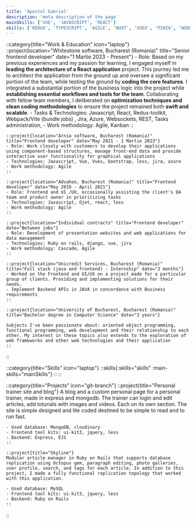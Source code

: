```yaml
---
title: 'Apostol Gabriel'
description: 'meta description of the page'
mainSkills: ['VUE', 'JAVASCRIPT', 'REACT']
skills: ['REDUX', 'TYPESCRIPT', 'AGILE', 'NUXT', 'VUEX', 'PINIA', 'NODEJS', 'SOCKETS', 'TAILWIND CSS', 'VITE', 'WEBPACK', 'JIRA', 'BOOTSTRAP', 'UIKIT', 'RUBY ON RAILS', 'MONGODB', 'UNIT TESTING', 'INTEGRATION TESTING', 'CYPRESS', 'LINUX', 'GIT', 'PYTHON', 'DJANGO', 'MVC', 'REST', 'OOP', 'OJET']
---
```


::category{title="Work & Education" icon="laptop"}
    ::project{location="Whitestone software, Bucharest (Romania)" title="Senior frontend developer" date="1 Martie 2023 - Present"}
    - Role: Based on my previous experiences and my passion for learning, I engaged myself in **leading the architecture of a React application** project. This journey led me to architect the application from the ground up and oversee a significant portion of the team, while testing the ground by **coding the core features**. I integrated a substantial portion of the business logic into the project while **establishing essential workflows and tools for the team**. Collaborating with fellow team members, I deliberated on **optimization techniques and clean coding methodologies** to ensure the project remained both **swift and scalable**.
    - Tasks & Technologies: Javascript, React, Redux-toolkit, Webpack/Vite (bundle jobs) , Jira, Azure, Websockets, REST, Tasks administration, 
    - Work methodology: Agile, Kanban
    ::

    ::project{location="Arnia software, Bucharest (Romania)" title="Frontend developer" date="May 2021 - 1 Martie 2023"}
    - Role: Work closely with customers to develop their applications using component-based structures, manage front-end data and provide interactive user functionality for graphical applications
    - Technologies: Javascript, Vue, Vuex, bootstrap, less, jira, azure
    - Work methodology: Agile
    ::

    ::project{location="Advahoo, Bucharest (Romania)" title="Frontend developer" date="May 2019 - April 2021"}
    - Role: Frontend and UI /UX, occasionally assisting the client's QA team and product owner in prioritizing tasks
    - Technologies: Javascript, Ojet, react, less
    - Work methodology: Agile
    ::

    ::project{location="Individual contracts" title="Frontend developer" date="Between jobs"}
    - Role: Development of presentation websites and web applications for data management
    - Technologies: Ruby on rails, django, vue, jira
    - Work methodology: Cascade, Agile
    ::

    ::project{location="Unicredit Services, Bucharest (Romania)" title="Full stack (java and frontend) - Internship" date="3 months"}
    - Worked on the Frontend and UI/UX on a project made for a particular group of clients. Providing and implementing solutions for their needs.
    - Implement Backend APIs in JAVA in concordance with Business requirements
    ::

    ::project{location="University of Bucharest, Bucharest (Romania)" title="Bachelor degree in Computer Science" date="3 years"}
    
    Subjects I've been passionate about: oriented object programming, functional programming, web development and their relationship to each other. My interest in these topics also extends to the exploration of web frameworks and other web technologies and their application
    ::
::

::category{title="Skills" icon="laptop"}
  ::skills{:skills="skills" :main-skills="mainSkills"}
  ::
::

::category{title="Projects" icon="git-branch"}
    ::project{title="Personal trainer site and blog"}
    A blog and a custom personal page for a personal trainer, made in express and mongodb. The trainer can login and edit articles, add toturials with images and videos. Each on its own section. The site is simple designed and lite coded destined to be simple to read and to run fast.

    - Used database: MongoDB, cloudinary
    - Frontend tool kits: ui-kit3, jquery, less
    - Backend: Express, EJS
    ::

    ::project{title="Skyline"}
    Modular article manager in Ruby on Rails that supports database replication using Octopus gem, paragraph editing, photo galleries, user profile, search, and tags for each article. In addition to this project, I made a fully functional replication topology that worked with this application.

    - Used database: MySQL
    - Frontend tool kits: ui-kit3, jquery, less
    - Backend: Ruby on Rails
    ::
::

